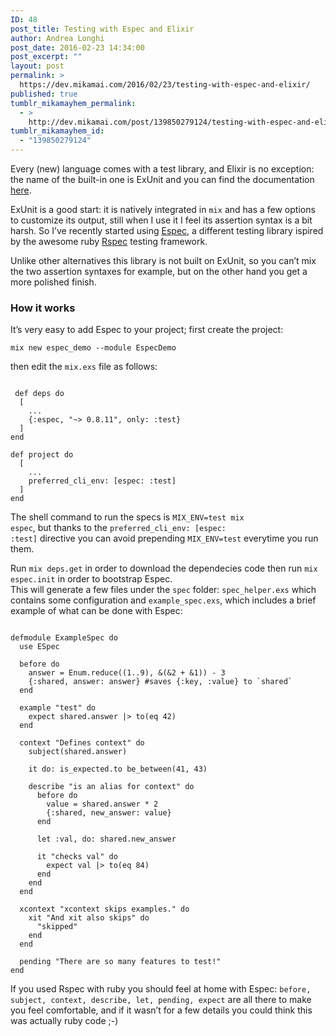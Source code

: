 ```yaml
---
ID: 48
post_title: Testing with Espec and Elixir
author: Andrea Longhi
post_date: 2016-02-23 14:34:00
post_excerpt: ""
layout: post
permalink: >
  https://dev.mikamai.com/2016/02/23/testing-with-espec-and-elixir/
published: true
tumblr_mikamayhem_permalink:
  - >
    http://dev.mikamai.com/post/139850279124/testing-with-espec-and-elixir
tumblr_mikamayhem_id:
  - "139850279124"
---
```

<p>Every (new) language comes with a test library, and Elixir is no exception: the name of the built-in one is ExUnit and 
you can find the documentation <a href="http://elixir-lang.org/docs/stable/ex_unit/ExUnit.html">here</a>.</p>

<p>ExUnit is a good start: it is natively integrated in <code>mix</code> and has a few options to customize its output, 
still when I use it I feel its assertion syntax is a bit harsh. So I&rsquo;ve recently started using <a href="https://github.com/antonmi/espec">Espec</a>, 
a different testing library ispired by the awesome ruby <a href="https://github.com/rspec/rspec">Rspec</a> testing framework.</p>

<p>Unlike other alternatives this library is not built on ExUnit, so you can&rsquo;t mix the two assertion syntaxes for example, 
but on the other hand you get a more polished finish.</p>

<h3>How it works</h3>
<p>It&rsquo;s very easy to add Espec to your project; first create the project:</p>

 <pre><code>mix new espec_demo --module EspecDemo</code></pre>

 <p>then edit the <code>mix.exs</code> file as follows:</p>

<pre><code>
 def deps do
  [
    ...
    {:espec, "~&gt; 0.8.11", only: :test}
  ]
end

def project do
  [
    ...
    preferred_cli_env: [espec: :test]
  ]
end
</code></pre>

The shell command to run the specs is <code>MIX_ENV=test mix espec</code>, but thanks to the <code>preferred_cli_env: [espec: :test]</code> directive 
you can avoid prepending <code>MIX_ENV=test</code> everytime you run them. 


<p>Run <code>mix deps.get</code> in order to download the dependecies code then run <code>mix espec.init</code> in order to bootstrap Espec.<br />
This will generate a few files under the <code>spec</code> folder: <code>spec_helper.exs</code> which contains some configuration and 
<code>example_spec.exs</code>, which includes a brief example of what can be done with Espec:</p>

<pre><code>
defmodule ExampleSpec do
  use ESpec

  before do
    answer = Enum.reduce((1..9), &amp;(&amp;2 + &amp;1)) - 3
    {:shared, answer: answer} #saves {:key, :value} to `shared`
  end

  example "test" do
    expect shared.answer |&gt; to(eq 42)
  end

  context "Defines context" do
    subject(shared.answer)

    it do: is_expected.to be_between(41, 43)

    describe "is an alias for context" do
      before do
        value = shared.answer * 2
        {:shared, new_answer: value}
      end

      let :val, do: shared.new_answer

      it "checks val" do
        expect val |&gt; to(eq 84)
      end
    end
  end

  xcontext "xcontext skips examples." do
    xit "And xit also skips" do
      "skipped"
    end
  end

  pending "There are so many features to test!"
end
</code></pre>

<p>If you used Rspec with ruby you should feel at home with Espec: <code>before, subject, context, describe, let, pending, expect</code> are all there 
to make you feel comfortable, and if it wasn&rsquo;t for a few details you could think this was actually ruby code ;-)</p>